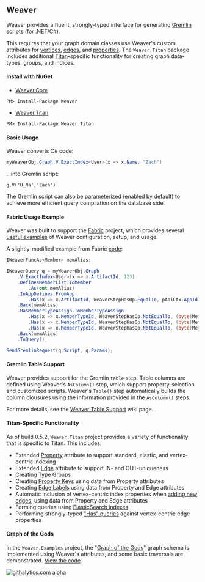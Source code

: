 ## Weaver

Weaver provides a fluent, strongly-typed interface for generating [Gremlin](https://github.com/tinkerpop/gremlin) scripts (for .NET/C#).

This requires that your graph domain classes use Weaver's custom attributes for [vertices](https://github.com/inthefabric/Weaver/blob/master/Solution/Weaver.Core/Elements/WeaverVertexAttribute.cs), [edges](https://github.com/inthefabric/Weaver/blob/master/Solution/Weaver.Core/Elements/WeaverEdgeAttribute.cs), and [properties](https://github.com/inthefabric/Weaver/blob/master/Solution/Weaver.Core/Elements/WeaverPropertyAttribute.cs). The `Weaver.Titan` package includes additional [Titan](https://github.com/thinkaurelius/titan)-specific functionality for creating graph data-types, groups, and indices.

#### Install with NuGet

- [Weaver.Core](https://www.nuget.org/packages/Weaver)
```
PM> Install-Package Weaver
```

- [Weaver.Titan](https://www.nuget.org/packages/Weaver.Titan)
```
PM> Install-Package Weaver.Titan 
```

#### Basic Usage

Weaver converts C# code:
```c#
myWeaverObj.Graph.V.ExactIndex<User>(x => x.Name, "Zach")
```

...into Gremlin script:
```
g.V('U_Na','Zach')
```

The Gremlin script can also be parameterized (enabled by default) to achieve more efficient query compilation on the database side.

#### Fabric Usage Example

Weaver was built to support the [Fabric](https://github.com/inthefabric/Fabric) project, which provides several [useful examples](https://github.com/inthefabric/Fabric/blob/master/Solution/Fabric.Api.Modify/Tasks/ModifyTasks.cs) of Weaver configuration, setup, and usage. 

A slightly-modified example from Fabric [code](https://github.com/inthefabric/Fabric/blob/master/Solution/Fabric.Api.Modify/Tasks/ModifyTasks.cs#L50):
```c#
IWeaverFuncAs<Member> memAlias;

IWeaverQuery q = myWeaverObj.Graph
	.V.ExactIndex<User>(x => x.ArtifactId, 123)
	.DefinesMemberList.ToMember
		.As(out memAlias)
	.InAppDefines.FromApp
		.Has(x => x.ArtifactId, WeaverStepHasOp.EqualTo, pApiCtx.AppId)
	.Back(memAlias)
	.HasMemberTypeAssign.ToMemberTypeAssign
		.Has(x => x.MemberTypeId, WeaverStepHasOp.NotEqualTo, (byte)MemberTypeId.None)
		.Has(x => x.MemberTypeId, WeaverStepHasOp.NotEqualTo, (byte)MemberTypeId.Invite)
		.Has(x => x.MemberTypeId, WeaverStepHasOp.NotEqualTo, (byte)MemberTypeId.Request)
	.Back(memAlias)
	.ToQuery();

SendGremlinRequest(q.Script, q.Params);
```

#### Gremlin Table Support

Weaver provides support for the Gremlin `table` step. Table columns are defined using Weaver's `AsColumn()` step, which support property-selection and customized scripts. Weaver's `Table()` step automatically builds the column clousures using the information provided in the `AsColumn()` steps.

For more details, see the [Weaver Table Support](https://github.com/inthefabric/Weaver/wiki/Weaver-Table-Support) wiki page.

#### Titan-Specific Functionality

As of build 0.5.2, `Weaver.Titan` project provides a variety of functionality that is specific to Titan. This includes:
- Extended [Property](https://github.com/inthefabric/Weaver/blob/master/Solution/Weaver.Titan/Elements/WeaverTitanPropertyAttribute.cs) attribute to support standard, elastic, and vertex-centric indexing
- Extended [Edge](https://github.com/inthefabric/Weaver/blob/master/Solution/Weaver.Titan/Elements/WeaverTitanEdgeAttribute.cs) attribute to support IN- and OUT-uniqueness
- Creating [Type Groups](https://github.com/inthefabric/Weaver/blob/master/Solution/Weaver.Titan/Graph/WeaverTitanGraph.cs#L120)
- Creating [Property Keys](https://github.com/inthefabric/Weaver/blob/master/Solution/Weaver.Titan/Graph/WeaverTitanGraph.cs#L137) using data from Property attributes
- Creating [Edge Labels](https://github.com/inthefabric/Weaver/blob/master/Solution/Weaver.Titan/Graph/WeaverTitanGraph.cs#L178) using data from Property and Edge attributes
- Automatic inclusion of vertex-centric index properties when [adding new edges](https://github.com/inthefabric/Weaver/blob/master/Solution/Weaver.Titan/Graph/WeaverTitanGraph.cs#L38), using data from Property and Edge attributes
- Forming queries using [ElasticSearch indexes](https://github.com/inthefabric/Weaver/blob/master/Solution/Weaver.Titan/Graph/WeaverTitanGraphQuery.cs#L23)
- Performing strongly-typed ["Has" queries](https://github.com/inthefabric/Weaver/blob/master/Solution/Weaver.Titan/Pipe/WeaverTitanPathPipe.cs#L20) against vertex-centric edge properties

#### Graph of the Gods

In the `Weaver.Examples` project, the "[Graph of the Gods](https://github.com/thinkaurelius/titan/wiki/Getting-Started)" graph schema is implemented using Weaver's attributes, and some basic traversals are demonstrated. [View the code](https://github.com/inthefabric/Weaver/tree/master/Solution/Weaver.Examples/Core).


[![githalytics.com alpha](https://cruel-carlota.gopagoda.com/9caca4070a7a2601105b67a6840644c2 "githalytics.com")](http://githalytics.com/inthefabric/Weaver)
